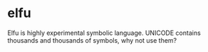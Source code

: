 # elfu
Elfu is highly experimental symbolic language. UNICODE contains thousands and thousands of symbols, why not use them?
